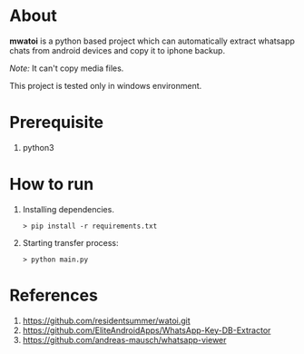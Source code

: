 # About

**mwatoi** is a python based project which can automatically extract whatsapp chats from android devices and copy it to iphone backup.

*Note:* It can't copy media files.

This project is tested only in windows environment.

# Prerequisite

1. python3

# How to run

1. Installing dependencies.

    `> pip install -r requirements.txt`

2. Starting transfer process:

    `> python main.py`

# References

1. https://github.com/residentsummer/watoi.git
2. https://github.com/EliteAndroidApps/WhatsApp-Key-DB-Extractor
3. https://github.com/andreas-mausch/whatsapp-viewer